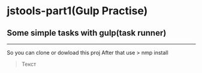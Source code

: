 # jstools-part1(Gulp Practise)
## Some simple tasks with gulp(task runner)
***
So you can clone or dowload this proj
After that use > nmp install
> Текст
